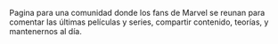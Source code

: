 Pagina para una  comunidad donde los fans de Marvel se reunan para comentar las últimas películas y series, compartir
contenido, teorías, y mantenernos al día.
